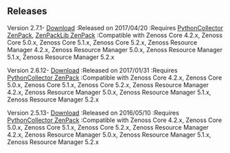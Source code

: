
Releases
--------

Version 2.7.1- <a class="external" href="http://wiki.zenoss.org/download/zenpacks/ZenPacks.zenoss.Microsoft.Windows/2.7.1/ZenPacks.zenoss.Microsoft.Windows-2.7.1.egg" rel="nofollow">Download</a>
:Released on 2017/04/20
:Requires <a href="/product/zenpacks/pythoncollector" title="ZenPack:PythonCollector">PythonCollector ZenPack</a>, <a href="/product/zenpacks/zenpacklib" title="ZenPack:ZenPackLib">ZenPackLib ZenPack</a>
:Compatible with Zenoss Core 4.2.x, Zenoss Core 5.0.x, Zenoss Core 5.1.x, Zenoss Core 5.2.x, Zenoss Resource Manager 4.2.x, Zenoss Resource Manager 5.0.x, Zenoss Resource Manager 5.1.x, Zenoss Resource Manager 5.2.x

Version 2.6.12- <a class="external" href="http://wiki.zenoss.org/download/zenpacks/ZenPacks.zenoss.Microsoft.Windows/2.6.12/ZenPacks.zenoss.Microsoft.Windows-2.6.12.egg" rel="nofollow">Download</a>
:Released on 2017/01/31
:Requires <a href="/product/zenpacks/pythoncollector" title="ZenPack:PythonCollector">PythonCollector ZenPack</a>
:Compatible with Zenoss Core 4.2.x, Zenoss Core 5.0.x, Zenoss Core 5.1.x, Zenoss Core 5.2.x, Zenoss Resource Manager 4.2.x, Zenoss Resource Manager 5.0.x, Zenoss Resource Manager 5.1.x, Zenoss Resource Manager 5.2.x

Version 2.5.13- <a class="external" href="http://wiki.zenoss.org/download/zenpacks/ZenPacks.zenoss.Microsoft.Windows/2.5.13/ZenPacks.zenoss.Microsoft.Windows-2.5.13.egg" rel="nofollow">Download</a>
:Released on 2016/05/10
:Requires <a href="/product/zenpacks/pythoncollector" title="ZenPack:PythonCollector">PythonCollector ZenPack</a>
:Compatible with Zenoss Core 4.2.x, Zenoss Core 5.0.x, Zenoss Core 5.1.x, Zenoss Core 5.2.x, Zenoss Resource Manager 4.2.x, Zenoss Resource Manager 5.0.x, Zenoss Resource Manager 5.1.x, Zenoss Resource Manager 5.2.x
